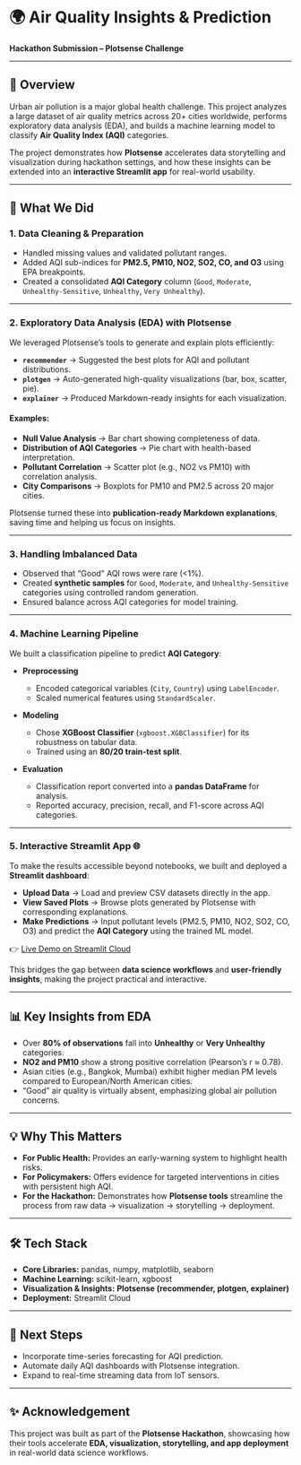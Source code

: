 # 🌍 Air Quality Insights & Prediction

**Hackathon Submission – Plotsense Challenge**

---

## 📌 Overview

Urban air pollution is a major global health challenge. This project analyzes a large dataset of air quality metrics across 20+ cities worldwide, performs exploratory data analysis (EDA), and builds a machine learning model to classify **Air Quality Index (AQI)** categories.

The project demonstrates how **Plotsense** accelerates data storytelling and visualization during hackathon settings, and how these insights can be extended into an **interactive Streamlit app** for real-world usability.

---

## 🚀 What We Did

### 1. Data Cleaning & Preparation

* Handled missing values and validated pollutant ranges.
* Added AQI sub-indices for **PM2.5, PM10, NO2, SO2, CO, and O3** using EPA breakpoints.
* Created a consolidated **AQI Category** column (`Good`, `Moderate`, `Unhealthy-Sensitive`, `Unhealthy`, `Very Unhealthy`).

---

### 2. Exploratory Data Analysis (EDA) with **Plotsense**

We leveraged Plotsense’s tools to generate and explain plots efficiently:

* **`recommender`** → Suggested the best plots for AQI and pollutant distributions.
* **`plotgen`** → Auto-generated high-quality visualizations (bar, box, scatter, pie).
* **`explainer`** → Produced Markdown-ready insights for each visualization.

#### Examples:

* **Null Value Analysis** → Bar chart showing completeness of data.
* **Distribution of AQI Categories** → Pie chart with health-based interpretation.
* **Pollutant Correlation** → Scatter plot (e.g., NO2 vs PM10) with correlation analysis.
* **City Comparisons** → Boxplots for PM10 and PM2.5 across 20 major cities.

Plotsense turned these into **publication-ready Markdown explanations**, saving time and helping us focus on insights.

---

### 3. Handling Imbalanced Data

* Observed that “Good” AQI rows were rare (<1%).
* Created **synthetic samples** for `Good`, `Moderate`, and `Unhealthy-Sensitive` categories using controlled random generation.
* Ensured balance across AQI categories for model training.

---

### 4. Machine Learning Pipeline

We built a classification pipeline to predict **AQI Category**:

* **Preprocessing**

  * Encoded categorical variables (`City`, `Country`) using `LabelEncoder`.
  * Scaled numerical features using `StandardScaler`.

* **Modeling**

  * Chose **XGBoost Classifier** (`xgboost.XGBClassifier`) for its robustness on tabular data.
  * Trained using an **80/20 train-test split**.

* **Evaluation**

  * Classification report converted into a **pandas DataFrame** for analysis.
  * Reported accuracy, precision, recall, and F1-score across AQI categories.

---

### 5. Interactive Streamlit App 🌐

To make the results accessible beyond notebooks, we built and deployed a **Streamlit dashboard**:

* **Upload Data** → Load and preview CSV datasets directly in the app.
* **View Saved Plots** → Browse plots generated by Plotsense with corresponding explanations.
* **Make Predictions** → Input pollutant levels (PM2.5, PM10, NO2, SO2, CO, O3) and predict the **AQI Category** using the trained ML model.

👉 [Live Demo on Streamlit Cloud]([https://my-streamlit-app-link](https://plotsense-app-seb2b5repevpalepalvbye.streamlit.app/))

This bridges the gap between **data science workflows** and **user-friendly insights**, making the project practical and interactive.

---

## 📊 Key Insights from EDA

* Over **80% of observations** fall into **Unhealthy** or **Very Unhealthy** categories.
* **NO2 and PM10** show a strong positive correlation (Pearson’s r ≈ 0.78).
* Asian cities (e.g., Bangkok, Mumbai) exhibit higher median PM levels compared to European/North American cities.
* “Good” air quality is virtually absent, emphasizing global air pollution concerns.

---

## 💡 Why This Matters

* **For Public Health:** Provides an early-warning system to highlight health risks.
* **For Policymakers:** Offers evidence for targeted interventions in cities with persistent high AQI.
* **For the Hackathon:** Demonstrates how **Plotsense tools** streamline the process from raw data → visualization → storytelling → deployment.

---

## 🛠️ Tech Stack

* **Core Libraries:** pandas, numpy, matplotlib, seaborn
* **Machine Learning:** scikit-learn, xgboost
* **Visualization & Insights:** **Plotsense (recommender, plotgen, explainer)**
* **Deployment:** Streamlit Cloud

---

## 📌 Next Steps

* Incorporate time-series forecasting for AQI prediction.
* Automate daily AQI dashboards with Plotsense integration.
* Expand to real-time streaming data from IoT sensors.

---

## ✨ Acknowledgement

This project was built as part of the **Plotsense Hackathon**, showcasing how their tools accelerate **EDA, visualization, storytelling, and app deployment** in real-world data science workflows.

